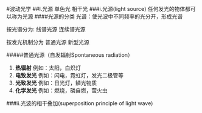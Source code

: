 #波动光学
##I.光源 单色光 相干光
###i.光源(light source)
任何发光的物体都可以称为光源
####光源的分类
光谱：使光波中不同频率的光分开，形成光谱

按光谱分为: 线谱光源 连续谱光源

按发光机制分为 普通光源 新型光源

#####普通光源（自发辐射Spontaneous radiation）
1. **热辐射** 例如：太阳，白炽灯
1. **电致发光** 例如：闪电，霓虹灯，发光二极管等
1. **光致发光** 例如：日光灯，鳞光物质
1. **化学发光** 例如：燃烧，磷自燃，萤火虫

###ii.光波的相干叠加(superposition principle of light wave)

